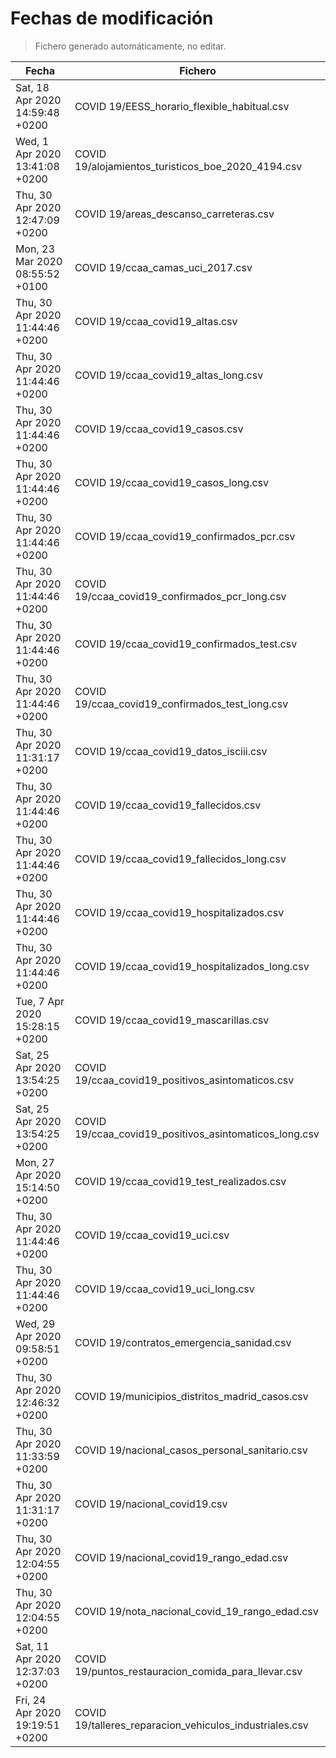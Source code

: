# Fechas de modificación

> Fichero generado automáticamente, no editar.

| Fecha                           | Fichero                  |
|---------------------------------|--------------------------|
| Sat, 18 Apr 2020 14:59:48 +0200  | COVID 19/EESS_horario_flexible_habitual.csv |
| Wed, 1 Apr 2020 13:41:08 +0200  | COVID 19/alojamientos_turisticos_boe_2020_4194.csv |
| Thu, 30 Apr 2020 12:47:09 +0200  | COVID 19/areas_descanso_carreteras.csv |
| Mon, 23 Mar 2020 08:55:52 +0100  | COVID 19/ccaa_camas_uci_2017.csv |
| Thu, 30 Apr 2020 11:44:46 +0200  | COVID 19/ccaa_covid19_altas.csv |
| Thu, 30 Apr 2020 11:44:46 +0200  | COVID 19/ccaa_covid19_altas_long.csv |
| Thu, 30 Apr 2020 11:44:46 +0200  | COVID 19/ccaa_covid19_casos.csv |
| Thu, 30 Apr 2020 11:44:46 +0200  | COVID 19/ccaa_covid19_casos_long.csv |
| Thu, 30 Apr 2020 11:44:46 +0200  | COVID 19/ccaa_covid19_confirmados_pcr.csv |
| Thu, 30 Apr 2020 11:44:46 +0200  | COVID 19/ccaa_covid19_confirmados_pcr_long.csv |
| Thu, 30 Apr 2020 11:44:46 +0200  | COVID 19/ccaa_covid19_confirmados_test.csv |
| Thu, 30 Apr 2020 11:44:46 +0200  | COVID 19/ccaa_covid19_confirmados_test_long.csv |
| Thu, 30 Apr 2020 11:31:17 +0200  | COVID 19/ccaa_covid19_datos_isciii.csv |
| Thu, 30 Apr 2020 11:44:46 +0200  | COVID 19/ccaa_covid19_fallecidos.csv |
| Thu, 30 Apr 2020 11:44:46 +0200  | COVID 19/ccaa_covid19_fallecidos_long.csv |
| Thu, 30 Apr 2020 11:44:46 +0200  | COVID 19/ccaa_covid19_hospitalizados.csv |
| Thu, 30 Apr 2020 11:44:46 +0200  | COVID 19/ccaa_covid19_hospitalizados_long.csv |
| Tue, 7 Apr 2020 15:28:15 +0200  | COVID 19/ccaa_covid19_mascarillas.csv |
| Sat, 25 Apr 2020 13:54:25 +0200  | COVID 19/ccaa_covid19_positivos_asintomaticos.csv |
| Sat, 25 Apr 2020 13:54:25 +0200  | COVID 19/ccaa_covid19_positivos_asintomaticos_long.csv |
| Mon, 27 Apr 2020 15:14:50 +0200  | COVID 19/ccaa_covid19_test_realizados.csv |
| Thu, 30 Apr 2020 11:44:46 +0200  | COVID 19/ccaa_covid19_uci.csv |
| Thu, 30 Apr 2020 11:44:46 +0200  | COVID 19/ccaa_covid19_uci_long.csv |
| Wed, 29 Apr 2020 09:58:51 +0200  | COVID 19/contratos_emergencia_sanidad.csv |
| Thu, 30 Apr 2020 12:46:32 +0200  | COVID 19/municipios_distritos_madrid_casos.csv |
| Thu, 30 Apr 2020 11:33:59 +0200  | COVID 19/nacional_casos_personal_sanitario.csv |
| Thu, 30 Apr 2020 11:31:17 +0200  | COVID 19/nacional_covid19.csv |
| Thu, 30 Apr 2020 12:04:55 +0200  | COVID 19/nacional_covid19_rango_edad.csv |
| Thu, 30 Apr 2020 12:04:55 +0200  | COVID 19/nota_nacional_covid_19_rango_edad.csv |
| Sat, 11 Apr 2020 12:37:03 +0200  | COVID 19/puntos_restauracion_comida_para_llevar.csv |
| Fri, 24 Apr 2020 19:19:51 +0200  | COVID 19/talleres_reparacion_vehiculos_industriales.csv |
